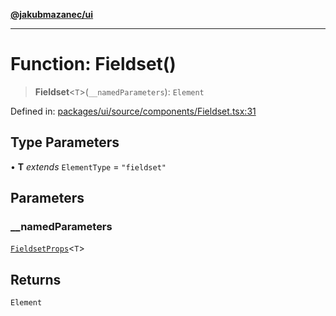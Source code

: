 [**@jakubmazanec/ui**](../README.md)

---

# Function: Fieldset()

> **Fieldset**\<`T`\>(`__namedParameters`): `Element`

Defined in:
[packages/ui/source/components/Fieldset.tsx:31](https://github.com/jakubmazanec/tools/blob/b189bd808f93a39eacbf7e401a82a754c5ce3b63/packages/ui/source/components/Fieldset.tsx#L31)

## Type Parameters

• **T** _extends_ `ElementType` = `"fieldset"`

## Parameters

### \_\_namedParameters

[`FieldsetProps`](../type-aliases/FieldsetProps.md)\<`T`\>

## Returns

`Element`

